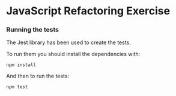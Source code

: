 # JavaScript Refactoring Exercise

### Running the tests

The Jest library has been used to create the tests.

To run them you should install the dependencies with:

```
npm install
```

And then to run the tests:

```
npm test
```






